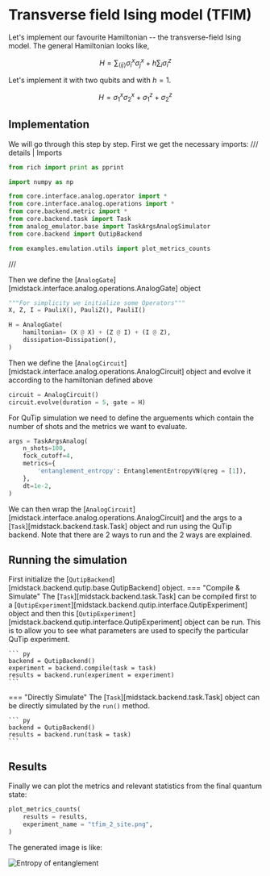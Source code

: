 # Transverse field Ising model (TFIM)

Let's implement our favourite Hamiltonian -- the transverse-field Ising model.
The general Hamiltonian looks like,

$$
H = \sum_{\langle ij \rangle} \sigma^x_i \sigma^x_j + h \sum_i \sigma^z_i
$$

Let's implement it with two qubits and with $h=1$.

$$
H = \sigma^x_1 \sigma^x_2 + \sigma^z_1 + \sigma^z_2
$$

## Implementation

We will go through this step by step. First we get the necessary imports:
/// details | Imports

```py
from rich import print as pprint

import numpy as np

from core.interface.analog.operator import *
from core.interface.analog.operations import *
from core.backend.metric import *
from core.backend.task import Task
from analog_emulator.base import TaskArgsAnalogSimulator
from core.backend import QutipBackend

from examples.emulation.utils import plot_metrics_counts
```

///

Then we define the [`AnalogGate`][midstack.interface.analog.operations.AnalogGate] object

```py
"""For simplicity we initialize some Operators"""
X, Z, I = PauliX(), PauliZ(), PauliI()

H = AnalogGate(
    hamiltonian= (X @ X) + (Z @ I) + (I @ Z),
    dissipation=Dissipation(),
)
```

Then we define the [`AnalogCircuit`][midstack.interface.analog.operations.AnalogCircuit] object and evolve it according to the hamiltonian defined above

```py
circuit = AnalogCircuit()
circuit.evolve(duration = 5, gate = H)
```

For QuTip simulation we need to define the arguements which contain the number of shots and the metrics we want to evaluate.

```py
args = TaskArgsAnalog(
    n_shots=100,
    fock_cutoff=4,
    metrics={
        'entanglement_entropy': EntanglementEntropyVN(qreg = [1]),
    },
    dt=1e-2,
)
```

We can then wrap the [`AnalogCircuit`][midstack.interface.analog.operations.AnalogCircuit] and the args to a [`Task`][midstack.backend.task.Task] object and run using the QuTip backend. Note that there are 2 ways to run and the 2 ways are explained.

## Running the simulation

First initialize the [`QutipBackend`][midstack.backend.qutip.base.QutipBackend] object.
=== "Compile & Simulate"
The [`Task`][midstack.backend.task.Task] can be compiled first to a [`QutipExperiment`][midstack.backend.qutip.interface.QutipExperiment] object and then this [`QutipExperiment`][midstack.backend.qutip.interface.QutipExperiment] object can be run. This is to allow you to see what parameters are used to specify the particular QuTip experiment.

    ``` py
    backend = QutipBackend()
    experiment = backend.compile(task = task)
    results = backend.run(experiment = experiment)
    ```

=== "Directly Simulate"
The [`Task`][midstack.backend.task.Task] object can be directly simulated by the `run()` method.

    ``` py
    backend = QutipBackend()
    results = backend.run(task = task)
    ```

## Results

Finally we can plot the metrics and relevant statistics from the final quantum state:

```py
plot_metrics_counts(
    results = results,
    experiment_name = "tfim_2_site.png",
)
```

The generated image is like:

<!-- ![Two Site TFIM](img/plots/tfim_2_site.png)  -->

![Entropy of entanglement](../img/plots/tfim_2_site.png)
